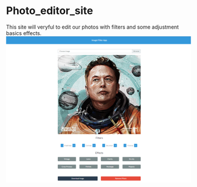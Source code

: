 # Photo_editor_site
This site will veryful to edit our photos with filters and some adjustment basics effects.
<img src="testing1.png" width="800" height="400">
